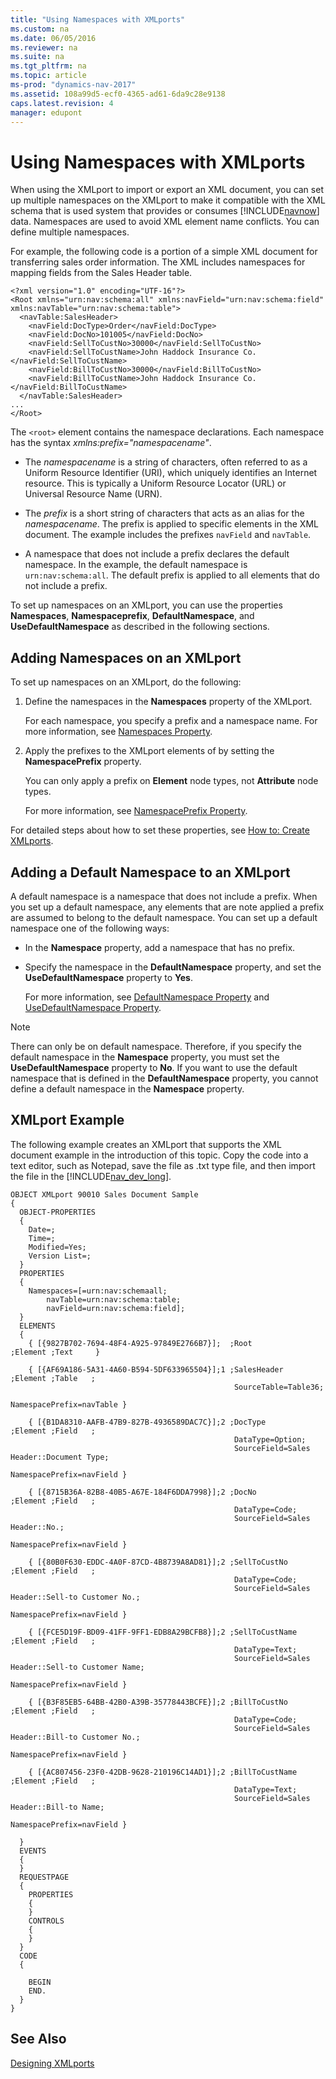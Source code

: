 ```yaml
---
title: "Using Namespaces with XMLports"
ms.custom: na
ms.date: 06/05/2016
ms.reviewer: na
ms.suite: na
ms.tgt_pltfrm: na
ms.topic: article
ms-prod: "dynamics-nav-2017"
ms.assetid: 108a99d5-ecf0-4365-ad61-6da9c28e9138
caps.latest.revision: 4
manager: edupont
---
```

# Using Namespaces with XMLports
When using the XMLport to import or export an XML document, you can set up multiple namespaces on the XMLport to make it compatible with the XML schema that is used system that provides or consumes [!INCLUDE[navnow](includes/navnow_md.md)] data. Namespaces are used to avoid XML element name conflicts. You can define multiple namespaces.  
  
 For example, the following code is a portion of a simple XML document for transferring sales order information. The XML includes namespaces for mapping fields from the Sales Header table.  
  
```  
<?xml version="1.0" encoding="UTF-16"?>  
<Root xmlns="urn:nav:schema:all" xmlns:navField="urn:nav:schema:field" xmlns:navTable="urn:nav:schema:table">  
  <navTable:SalesHeader>  
    <navField:DocType>Order</navField:DocType>  
    <navField:DocNo>101005</navField:DocNo>  
    <navField:SellToCustNo>30000</navField:SellToCustNo>  
    <navField:SellToCustName>John Haddock Insurance Co.</navField:SellToCustName>  
    <navField:BillToCustNo>30000</navField:BillToCustNo>  
    <navField:BillToCustName>John Haddock Insurance Co.</navField:BillToCustName>  
  </navTable:SalesHeader>  
...  
</Root>  
```  
  
 The `<root>` element contains the namespace declarations. Each namespace has the syntax *xmlns:prefix\="namespacename"*.  
  
-   The *namespacename* is a string of characters, often referred to as a Uniform Resource Identifier \(URI\), which uniquely identifies an Internet resource. This is typically a Uniform Resource Locator \(URL\) or Universal Resource Name \(URN\).  
  
-   The *prefix* is a short string of characters that acts as an alias for the *namespacename*. The prefix is applied to specific elements in the XML document. The example includes the prefixes `navField` and `navTable`.  
  
-   A namespace that does not include a prefix declares the default namespace. In the example, the default namespace is `urn:nav:schema:all`. The default prefix is applied to all elements that do not include a prefix.  
  
 To set up namespaces on an XMLport, you can use the properties **Namespaces**, **Namespaceprefix**, **DefaultNamespace**, and **UseDefaultNamespace** as described in the following sections.  
  
## Adding Namespaces on an XMLport  
 To set up namespaces on an XMLport, do the following:  
  
1.  Define the namespaces in the **Namespaces** property of the XMLport.  
  
     For each namespace, you specify a prefix and a namespace name. For more information, see [Namespaces Property](Namespaces-Property.md).  
  
2.  Apply the prefixes to the XMLport elements of by setting the **NamespacePrefix** property.  
  
     You can only apply a prefix on **Element** node types, not **Attribute** node types.  
  
     For more information, see [NamespacePrefix Property](NamespacePrefix-Property.md).  
  
 For detailed steps about how to set these properties, see [How to: Create XMLports](../Topic/How%20to:%20Create%20XMLports.md).  
  
## Adding a Default Namespace to an XMLport  
 A default namespace is a namespace that does not include a prefix. When you set up a default namespace, any elements that are note applied a prefix are assumed to belong to the default namespace. You can set up a default namespace one of the following ways:  
  
-   In the **Namespace** property, add a namespace that has no prefix.  
  
-   Specify the namespace in the **DefaultNamespace** property, and set the **UseDefaultNamespace** property to **Yes**.  
  
     For more information, see [DefaultNamespace Property](DefaultNamespace-Property.md) and [UseDefaultNamespace Property](UseDefaultNamespace-Property.md).  
  
> [!NOTE]  
>  There can only be on default namespace. Therefore, if you specify the default namespace in the **Namespace** property, you must set the **UseDefaultNamespace** property to **No**. If you want to use the default namespace that is defined in the **DefaultNamespace** property, you cannot define a default namespace in the **Namespace** property.  
  
## XMLport Example  
 The following example creates an XMLport that supports the XML document example in the introduction of this topic. Copy the code into a text editor, such as Notepad, save the file as .txt type file, and then import the file in the [!INCLUDE[nav_dev_long](includes/nav_dev_long_md.md)].  
  
```  
OBJECT XMLport 90010 Sales Document Sample  
{  
  OBJECT-PROPERTIES  
  {  
    Date=;  
    Time=;  
    Modified=Yes;  
    Version List=;  
  }  
  PROPERTIES  
  {  
    Namespaces=[=urn:nav:schemaall;  
        navTable=urn:nav:schema:table;  
        navField=urn:nav:schema:field];  
  }  
  ELEMENTS  
  {  
    { [{9827B702-7694-48F4-A925-97849E2766B7}];  ;Root                ;Element ;Text     }  
  
    { [{AF69A186-5A31-4A60-B594-5DF633965504}];1 ;SalesHeader         ;Element ;Table   ;  
                                                  SourceTable=Table36;  
                                                  NamespacePrefix=navTable }  
  
    { [{B1DA8310-AAFB-47B9-827B-4936589DAC7C}];2 ;DocType             ;Element ;Field   ;  
                                                  DataType=Option;  
                                                  SourceField=Sales Header::Document Type;  
                                                  NamespacePrefix=navField }  
  
    { [{8715B36A-82B8-40B5-A67E-184F6DDA7998}];2 ;DocNo               ;Element ;Field   ;  
                                                  DataType=Code;  
                                                  SourceField=Sales Header::No.;  
                                                  NamespacePrefix=navField }  
  
    { [{80B0F630-EDDC-4A0F-87CD-4B8739A8AD81}];2 ;SellToCustNo        ;Element ;Field   ;  
                                                  DataType=Code;  
                                                  SourceField=Sales Header::Sell-to Customer No.;  
                                                  NamespacePrefix=navField }  
  
    { [{FCE5D19F-BD09-41FF-9FF1-EDB8A29BCFB8}];2 ;SellToCustName      ;Element ;Field   ;  
                                                  DataType=Text;  
                                                  SourceField=Sales Header::Sell-to Customer Name;  
                                                  NamespacePrefix=navField }  
  
    { [{B3F85EB5-64BB-42B0-A39B-35778443BCFE}];2 ;BillToCustNo        ;Element ;Field   ;  
                                                  DataType=Code;  
                                                  SourceField=Sales Header::Bill-to Customer No.;  
                                                  NamespacePrefix=navField }  
  
    { [{AC807456-23F0-42DB-9628-210196C14AD1}];2 ;BillToCustName      ;Element ;Field   ;  
                                                  DataType=Text;  
                                                  SourceField=Sales Header::Bill-to Name;  
                                                  NamespacePrefix=navField }  
  
  }  
  EVENTS  
  {  
  }  
  REQUESTPAGE  
  {  
    PROPERTIES  
    {  
    }  
    CONTROLS  
    {  
    }  
  }  
  CODE  
  {  
  
    BEGIN  
    END.  
  }  
}  
```  
  
## See Also  
 [Designing XMLports](Designing-XMLports.md)